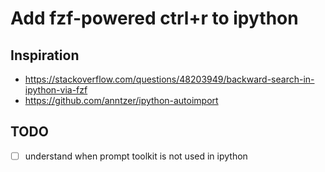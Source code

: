 # Add fzf-powered ctrl+r to ipython

## Inspiration

* <https://stackoverflow.com/questions/48203949/backward-search-in-ipython-via-fzf>
* <https://github.com/anntzer/ipython-autoimport>

## TODO

- [ ] understand when prompt toolkit is not used in ipython